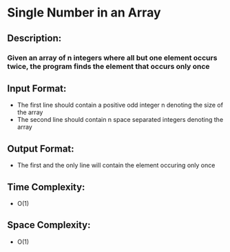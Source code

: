 # Single Number in an Array
## Description:
### Given an array of n integers where all but one element occurs twice, the program finds the element that occurs only once
## Input Format:
* The first line should contain a positive odd integer n denoting the size of the array
* The second line should contain n space separated integers denoting the array
## Output Format:
* The first and the only line will contain the element occuring only once
## Time Complexity:
* O(1)
## Space Complexity:
* O(1)